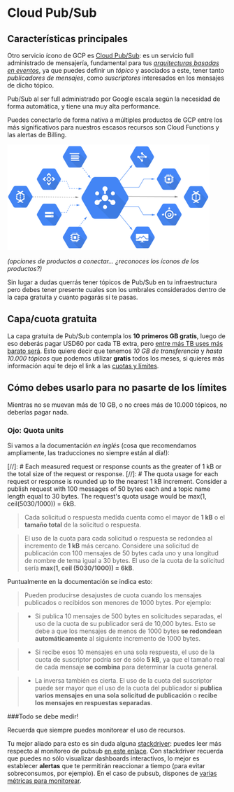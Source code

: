 # Cloud Pub/Sub

## Características principales

Otro servicio ícono de GCP es [Cloud Pub/Sub](https://cloud.google.com/pubsub/): es un servicio full administrado de mensajería, fundamental para tus [_arquitecturas basadas en eventos_](https://es.wikipedia.org/wiki/Arquitectura_dirigida_por_eventos), ya que puedes definir un _tópico_ y asociados a este, tener tanto _publicadores de mensajes_, como _suscriptores_ interesados en los mensajes de dicho tópico.

Pub/Sub al ser full administrado por Google escala según la necesidad de forma automática, y tiene una muy alta performance.

Puedes conectarlo de forma nativa a múltiples productos de GCP entre los más significativos para nuestros escasos recursos son Cloud Functions y las alertas de Billing.

![Pub/Sub](/images/S01/cloud_pubsub/cloud_pubsub_image1.png)

_(opciones de productos a conectar... ¿reconoces los íconos de los productos?)_

Sin lugar a dudas querrás tener tópicos de Pub/Sub  en tu infraestructura pero debes tener presente cuales son los umbrales considerados dentro de la capa gratuita y cuanto pagarás si te pasas.

## Capa/cuota gratuita

La capa gratuita de Pub/Sub contempla los __10 primeros GB gratis__, luego de eso deberás pagar USD60 por cada TB extra, pero [entre más TB uses más barato será](https://cloud.google.com/pubsub/pricing). Esto quiere decir que tenemos _10 GB de transferencia_ y _hasta 10.000 tópicos_ que podemos utilizar __gratis__ todos los meses, si quieres más información aquí te dejo el link a las [cuotas y límites](https://cloud.google.com/pubsub/quotas#resource_limits).

## Cómo debes usarlo para no pasarte de los límites

Mientras no se muevan más de 10 GB, o no crees más de 10.000 tópicos, no deberías pagar nada.

### Ojo: Quota units

Si vamos a la documentación _en inglés_ (cosa que recomendamos ampliamente, las traducciones no siempre están al día!):

[//]: # Each measured request or response counts as the greater of 1 kB or the total size of the request or response.
[//]: # The quota usage for each request or response is rounded up to the nearest 1 kB increment. Consider a publish request with 100 messages of 50 bytes each and a topic name length equal to 30 bytes. The request's quota usage would be max(1, ceil(5030/1000)) = 6kB.

> Cada solicitud o respuesta medida cuenta como el mayor de __1 kB__ o el __tamaño total__ de la solicitud o respuesta.

> El uso de la cuota para cada solicitud o respuesta se redondea al incremento de __1 kB__ más cercano. Considere una solicitud de publicación con 100 mensajes de 50 bytes cada uno y una longitud de nombre de tema igual a 30 bytes. El uso de la cuota de la solicitud sería __max(1, ceil (5030/1000)) = 6kB__.
 

Puntualmente en la documentación se indica esto:

> Pueden producirse desajustes de cuota cuando los mensajes publicados o recibidos son menores de 1000 bytes. Por ejemplo:

>* Si publica 10 mensajes de 500 bytes en solicitudes separadas, el uso de la cuota de su publicador será de 10,000 bytes. Esto se debe a que los mensajes de menos de 1000 bytes __se redondean automáticamente__ al siguiente incremento de 1000 bytes.

>* Si recibe esos 10 mensajes en una sola respuesta, el uso de la cuota de suscriptor podría ser de sólo __5 kB__, ya que el tamaño real de cada mensaje __se combina__ para determinar la cuota general.

>* La inversa también es cierta. El uso de la cuota del suscriptor puede ser mayor que el uso de la cuota del publicador si __publica varios mensajes en una sola solicitud de publicación__ o __recibe los mensajes en respuestas separadas__.

###Todo se debe medir!

Recuerda que siempre puedes monitorear el uso de recursos.

Tu mejor aliado para esto es sin duda alguna [stackdriver](): puedes leer más respecto al monitoreo de pubsub [en este enlace](https://cloud.google.com/pubsub/docs/monitoring). Con stackdriver recuerda que puedes no sólo visualizar dashboards interactivos, lo mejor es establecer __alertas__ que te permitirán reaccionar a tiempo (para evitar sobreconsumos, por ejemplo). En el caso de pubsub, dispones de [varias métricas para monitorear](https://cloud.google.com/monitoring/api/metrics_gcp#gcp-pubsub).
